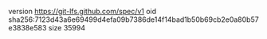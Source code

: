 version https://git-lfs.github.com/spec/v1
oid sha256:7123d43a6e69499d4efa09b7386de14f14bad1b50b69cb2e0a80b57e3838e583
size 35994
